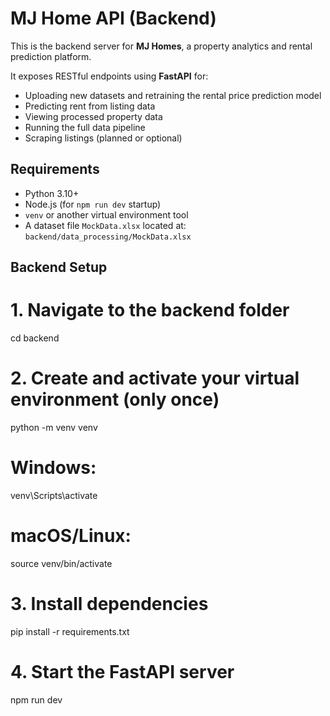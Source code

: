 # MJ Home API (Backend)

This is the backend server for **MJ Homes**, a property analytics and rental prediction platform.

It exposes RESTful endpoints using **FastAPI** for:
- Uploading new datasets and retraining the rental price prediction model
- Predicting rent from listing data
- Viewing processed property data
- Running the full data pipeline
- Scraping listings (planned or optional)


## Requirements

- Python 3.10+
- Node.js (for `npm run dev` startup)
- `venv` or another virtual environment tool
- A dataset file `MockData.xlsx` located at:  
  `backend/data_processing/MockData.xlsx`



## Backend Setup
# 1. Navigate to the backend folder
cd backend

# 2. Create and activate your virtual environment (only once)
python -m venv venv

# Windows:
venv\Scripts\activate

# macOS/Linux:
source venv/bin/activate

# 3. Install dependencies
pip install -r requirements.txt

# 4. Start the FastAPI server
npm run dev
